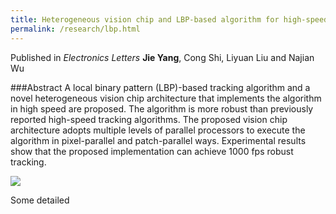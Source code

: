 ```yaml
---
title: Heterogeneous vision chip and LBP-based algorithm for high-speed tracking
permalink: /research/lbp.html
---
```

Published in *Electronics Letters*
**Jie Yang**, Cong Shi, Liyuan Liu and Najian Wu


###Abstract
A local binary pattern (LBP)-based tracking algorithm and a novel
heterogeneous vision chip architecture that implements the algorithm
in high speed are proposed. The algorithm is more robust than previously
reported high-speed tracking algorithms. The proposed
vision chip architecture adopts multiple levels of parallel processors
to execute the algorithm in pixel-parallel and patch-parallel ways.
Experimental results show that the proposed implementation can
achieve 1000 fps robust tracking.

![](https://jieyang1987.github.io/files/lbp_tracking.png)

Some detailed

